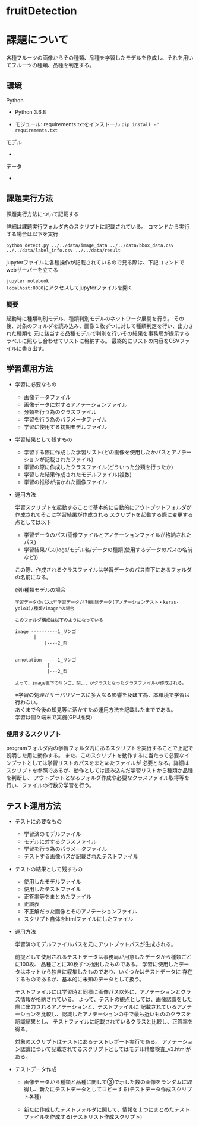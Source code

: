 # fruitDetection

# 課題について

各種フルーツの画像からその種類、品種を学習したモデルを作成し、それを用いてフルーツの種類、品種を判定する。

## 環境

Python

- Python 3.6.8

- モジュール: requirements.txtをインストール `pip install -r requirements.txt`

モデル

-

データ

-

## 課題実行方法

課題実行方法について記載する

詳細は課題実行フォルダ内のスクリプトに記載されている。
コマンドから実行する場合は以下を実行

`python detect.py ../../data/image_data ../../data/bbox_data.csv ../../data/label_info.csv ../../data/result`

jupyterファイルに各種操作が記載されているので見る際は、下記コマンドでwebサーバーを立てる

`jupyter notebook` \
`localhost:8080`にアクセスしてjupyterファイルを開く

### 概要

起動時に種類判別モデル、種類判別モデルのネットワーク展開を行う。
その後、対象のフォルダを読み込み、画像１枚ずつに対して種類判定を行い、出力された種類を
元に該当する品種モデルで判別を行いその結果を事務局が提示するラベルに照らし合わせてリストに格納する。
最終的にリストの内容をCSVファイルに書き出す。


## 学習運用方法

- 学習に必要なもの

  - 画像データファイル
  - 画像データに対するアノテーションファイル
  - 分類を行う為のクラスファイル
  - 学習を行う為のパラメータファイル
  - 学習に使用する初期モデルファイル

- 学習結果として残すもの

  - 学習する際に作成した学習リスト(どの画像を使用したかパスとアノテーションが記載されたファイル)
  - 学習の際に作成したクラスファイル(どういった分類を行ったか)
  - 学習した結果作成されたモデルファイル(複数)
  - 学習の推移が描かれた画像ファイル

- 運用方法

  学習スクリプトを起動することで基本的に自動的にアウトプットフォルダが作成されてそこに学習結果が作成される
  スクリプトを起動する際に変更する点としては以下

  - 学習データのパス(画像ファイルとアノテーションファイルが格納されたパス)
  - 学習結果パス(logs/モデル名/データの種類(使用するデータのパスの名前など))

  この際、作成されるクラスファイルは学習データのパス直下にあるフォルダの名前になる。

  (例)種類モデルの場合

      学習データのパスが"学習データ/479削除データ(アノテーションテスト・keras-yolo3)/種類/image"の場合

      このフォルダ構成は以下のようになっている

      image ----------1_リンゴ
             |
                 |----2_梨


      annotation -----1_リンゴ
                  |
                  |---2_梨

      よって、image直下のリンゴ、梨、、、がクラスとなったクラスファイルが作成される。

    
    
  ※学習の処理がサーバリソースに多大なる影響を及ぼす為、本環境で学習は行わない。\
  あくまで今後の知見等に活かすため運用方法を記載したまでである。\
  学習は個々端末で実施(GPU推奨)
  
  
### 使用するスクリプト
programフォルダ内の学習フォルダ内にあるスクリプトを実行することで上記で説明した用に動作する。
また、このスクリプトを動作するに当たって必要なインプットとしては学習リストのパスをまとめたファイルが
必要となる。詳細はスクリプトを参照であるが、動作としては読み込んだ学習リストから種類か品種を判断し、
アウトプットとなるフォルダ作成や必要なクラスファイル取得等を行い、ファイルの行数分学習を行う。


## テスト運用方法

- テストに必要なもの

  - 学習済のモデルファイル
  - モデルに対するクラスファイル
  - 学習を行う為のパラメータファイル
  - テストする画像パスが記載されたテストファイル

- テストの結果として残すもの

  - 使用したモデルファイル
  - 使用したテストファイル
  - 正答率等をまとめたファイル
  - 正誤表
  - 不正解だった画像とそのアノテーションファイル
  - スクリプト自体をhtmlファイルにしたファイル

- 運用方法

  学習済のモデルファイルパスを元にアウトプットパスが生成される。

  前提として使用されるテストデータは事務局が用意したデータから種類ごとに100枚、
  品種ごとに30枚ずつ抽出したものである。
  学習に使用したデータはネットから独自に収集したものであり、いくつかはテストデータに
  存在するものであるが、基本的に未知のデータとして扱う。

  テストファイルには学習時と同様に画像パス以外に、アノテーションとクラス情報が格納されている。
  よって、テストの観点としては、画像認識をした際に出力されるアノテーションと、テストファイルに
  記載されているアノテーションを比較し、認識したアノテーションの中で最も近いもののクラスを認識結果とし、
  テストファイルに記載されているクラスと比較し、正答率を得る。

  対象のスクリプトはテストにあるテストレポート実行である。
  アノテーション認識について記載されてるスクリプトとしてはモデル精度検査_v3.htmlがある。

- テストデータ作成

  - 画像データから種類と品種に関して③で示した数の画像をランダムに取得し、新たにテストデータとしてコピーする(テストデータ作成スクリプト各種)
 
  - 新たに作成したテストフォルダに関して、情報を１つにまとめたテストファイルを作成する(テストリスト作成スクリプト)
